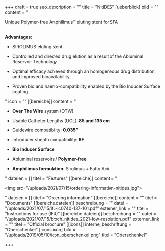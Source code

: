 +++
draft = true
seo_description = ""
title = "NitiDES"
[ueberblick]
bild = ""
content = "<p>Unique Polymer-free Amphilimus™ eluting stent for SFA</p><p></p><p><br><strong>Advantages:</strong></p><ul><li><p>SIROLIMUS eluting stent</p></li><li><p>Controlled and directed drug elution as a result of the Abluminal Reservoir Technology</p></li><li><p>Optimal efficacy achieved through an homogeneous drug distribution and improved bioavailability</p></li><li><p>Proven bio and haemo-compatibility enabled by the Bio Inducer Surface coating</p></li></ul>"
icon = ""
[[bereiche]]
content = "<ul><li><p><strong>Over The Wire</strong> system (OTW)</p></li><li><p>Usable Catheter Lengths (UCL): <strong>85 and 135 cm</strong></p></li><li><p>Guidewire compatibility: <strong>0.035’’</strong></p></li><li><p>Introducer sheath compatibility: <strong>6F</strong></p></li><li><p><strong>Bio Inducer Surface</strong></p></li><li><p>Abluminal reservoirs / <strong>Polymer-free</strong></p></li><li><p><strong>Amphilimus formulation</strong>: Sirolimus + Fatty Acid</p></li></ul>"
dateien = []
titel = "Features"
[[bereiche]]
content = "<p><img src=\"/uploads/2021/07/15/ordering-information-nitides.jpg\"></p>"
dateien = []
titel = "Ordering information"
[[bereiche]]
content = ""
titel = "Documents"
[[bereiche.dateien]]
beschreibung = ""
datei = "/uploads/2021/07/15/ifu-ic0740-137-101.pdf"
externer_link = ""
titel = "Instructions for use (IFU)"
[[bereiche.dateien]]
beschreibung = ""
datei = "/uploads/2021/07/15/broch_nitides_2021-low-resolution.pdf"
externer_link = ""
titel = "Official brochure"
[[icons]]
interne_beschriftung = "Oberschenkel"
[icons.icon]
bild = "/uploads/2019/05/10/icon_oberschenkel.png"
titel = "Oberschenkel"

+++

